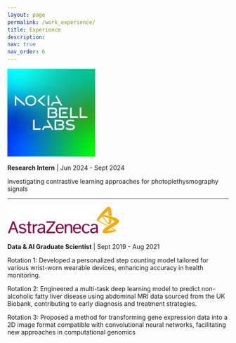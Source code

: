 ```yaml
---
layout: page
permalink: /work_experience/
title: Experience
description:
nav: true
nav_order: 6
---
```


![My Photo](../assets/img/nokia_bell_labs_logo.jpeg) 

**Research Intern** \| Jun 2024 - Sept 2024

Investigating contrastive learning approaches for photoplethysmography signals

---

![My Photo](../assets/img/astrazeneca.png)

**Data & AI Graduate Scientist** \| Sept 2019 - Aug 2021 

Rotation 1: Developed a personalized step counting model tailored for various wrist-worn wearable devices, enhancing accuracy in health monitoring.

Rotation 2: Engineered a multi-task deep learning model to predict non-alcoholic fatty liver disease using abdominal MRI data sourced from the UK Biobank, contributing to early diagnosis and treatment strategies.

Rotation 3: Proposed a method for transforming gene expression data into a 2D image format compatible with convolutional neural networks, facilitating new approaches in computational genomics